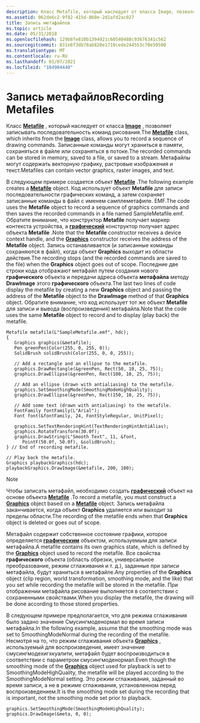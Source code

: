 ```yaml
---
description: Класс Metafile, который наследует от класса Image, позволяет записывать последовательность команд рисования.
ms.assetid: 062de6c2-9f82-415d-860e-2d1afd2ac027
title: Запись метафайлов
ms.topic: article
ms.date: 05/31/2018
ms.openlocfilehash: 129b8fe810b1394921c60540488c93676341c562
ms.sourcegitcommit: 831e8f3db78ab820e1710cede244553c70e50500
ms.translationtype: MT
ms.contentlocale: ru-RU
ms.lasthandoff: 01/07/2021
ms.locfileid: "104984440"
---
```

# <a name="recording-metafiles"></a><span data-ttu-id="bf984-103">Запись метафайлов</span><span class="sxs-lookup"><span data-stu-id="bf984-103">Recording Metafiles</span></span>

<span data-ttu-id="bf984-104">Класс [**Metafile**](/windows/desktop/api/gdiplusheaders/nl-gdiplusheaders-metafile) , который наследует от класса [**Image**](/windows/desktop/api/gdiplusheaders/nl-gdiplusheaders-image) , позволяет записывать последовательность команд рисования.</span><span class="sxs-lookup"><span data-stu-id="bf984-104">The [**Metafile**](/windows/desktop/api/gdiplusheaders/nl-gdiplusheaders-metafile) class, which inherits from the [**Image**](/windows/desktop/api/gdiplusheaders/nl-gdiplusheaders-image) class, allows you to record a sequence of drawing commands.</span></span> <span data-ttu-id="bf984-105">Записанные команды могут храниться в памяти, сохраняться в файле или сохраняться в потоке.</span><span class="sxs-lookup"><span data-stu-id="bf984-105">The recorded commands can be stored in memory, saved to a file, or saved to a stream.</span></span> <span data-ttu-id="bf984-106">Метафайлы могут содержать векторную графику, растровые изображения и текст.</span><span class="sxs-lookup"><span data-stu-id="bf984-106">Metafiles can contain vector graphics, raster images, and text.</span></span>

<span data-ttu-id="bf984-107">В следующем примере создается объект [**Metafile**](/windows/desktop/api/gdiplusheaders/nl-gdiplusheaders-metafile) .</span><span class="sxs-lookup"><span data-stu-id="bf984-107">The following example creates a [**Metafile**](/windows/desktop/api/gdiplusheaders/nl-gdiplusheaders-metafile) object.</span></span> <span data-ttu-id="bf984-108">Код использует объект **Metafile** для записи последовательности графических команд, а затем сохраняет записанные команды в файл с именем самплеметафиле. EMF.</span><span class="sxs-lookup"><span data-stu-id="bf984-108">The code uses the **Metafile** object to record a sequence of graphics commands and then saves the recorded commands in a file named SampleMetafile.emf.</span></span> <span data-ttu-id="bf984-109">Обратите внимание, что конструктор **Metafile** получает маркер контекста устройства, а [**графический**](/windows/desktop/api/gdiplusgraphics/nl-gdiplusgraphics-graphics) конструктор получает адрес объекта **Metafile** .</span><span class="sxs-lookup"><span data-stu-id="bf984-109">Note that the **Metafile** constructor receives a device context handle, and the [**Graphics**](/windows/desktop/api/gdiplusgraphics/nl-gdiplusgraphics-graphics) constructor receives the address of the **Metafile** object.</span></span> <span data-ttu-id="bf984-110">Запись останавливается (и записанные команды сохраняются в файл), когда объект **Graphics** выходит из области действия.</span><span class="sxs-lookup"><span data-stu-id="bf984-110">The recording stops (and the recorded commands are saved to the file) when the **Graphics** object goes out of scope.</span></span> <span data-ttu-id="bf984-111">Последние две строки кода отображают метафайл путем создания нового **графического** объекта и передачи адреса объекта **метафайла** методу **DrawImage** этого **графического** объекта.</span><span class="sxs-lookup"><span data-stu-id="bf984-111">The last two lines of code display the metafile by creating a new **Graphics** object and passing the address of the **Metafile** object to the **DrawImage** method of that **Graphics** object.</span></span> <span data-ttu-id="bf984-112">Обратите внимание, что код использует тот же объект **Metafile** для записи и вывода (воспроизведения) метафайла.</span><span class="sxs-lookup"><span data-stu-id="bf984-112">Note that the code uses the same **Metafile** object to record and to display (play back) the metafile.</span></span>


```
Metafile metafile(L"SampleMetafile.emf", hdc); 
{
   Graphics graphics(&metafile);
   Pen greenPen(Color(255, 0, 255, 0));
   SolidBrush solidBrush(Color(255, 0, 0, 255));

   // Add a rectangle and an ellipse to the metafile.
   graphics.DrawRectangle(&greenPen, Rect(50, 10, 25, 75));
   graphics.DrawEllipse(&greenPen, Rect(100, 10, 25, 75));

   // Add an ellipse (drawn with antialiasing) to the metafile.
   graphics.SetSmoothingMode(SmoothingModeHighQuality);
   graphics.DrawEllipse(&greenPen, Rect(150, 10, 25, 75));

   // Add some text (drawn with antialiasing) to the metafile.
   FontFamily fontFamily(L"Arial");
   Font font(&fontFamily, 24, FontStyleRegular, UnitPixel);
   
   graphics.SetTextRenderingHint(TextRenderingHintAntiAlias);
   graphics.RotateTransform(30.0f);
   graphics.DrawString(L"Smooth Text", 11, &font, 
      PointF(50.0f, 50.0f), &solidBrush);
} // End of recording metafile.

// Play back the metafile.
Graphics playbackGraphics(hdc);
playbackGraphics.DrawImage(&metafile, 200, 100);
```



> [!Note]  
> <span data-ttu-id="bf984-113">Чтобы записать метафайл, необходимо создать [**графический**](/windows/desktop/api/gdiplusgraphics/nl-gdiplusgraphics-graphics) объект на основе объекта [**Metafile**](/windows/desktop/api/gdiplusheaders/nl-gdiplusheaders-metafile) .</span><span class="sxs-lookup"><span data-stu-id="bf984-113">To record a metafile, you must construct a [**Graphics**](/windows/desktop/api/gdiplusgraphics/nl-gdiplusgraphics-graphics) object based on a [**Metafile**](/windows/desktop/api/gdiplusheaders/nl-gdiplusheaders-metafile) object.</span></span> <span data-ttu-id="bf984-114">Запись метафайла заканчивается, когда объект **Graphics** удаляется или выходит за пределы области.</span><span class="sxs-lookup"><span data-stu-id="bf984-114">The recording of the metafile ends when that **Graphics** object is deleted or goes out of scope.</span></span>

 

<span data-ttu-id="bf984-115">Метафайл содержит собственное состояние графики, которое определяется [**графическим**](/windows/desktop/api/gdiplusgraphics/nl-gdiplusgraphics-graphics) объектом, используемым для записи метафайла.</span><span class="sxs-lookup"><span data-stu-id="bf984-115">A metafile contains its own graphics state, which is defined by the [**Graphics**](/windows/desktop/api/gdiplusgraphics/nl-gdiplusgraphics-graphics) object used to record the metafile.</span></span> <span data-ttu-id="bf984-116">Все свойства **графического** объекта (область обрезки, универсальное преобразование, режим сглаживания и т. д.), заданные при записи метафайла, будут храниться в метафайле.</span><span class="sxs-lookup"><span data-stu-id="bf984-116">Any properties of the **Graphics** object (clip region, world transformation, smoothing mode, and the like) that you set while recording the metafile will be stored in the metafile.</span></span> <span data-ttu-id="bf984-117">При отображении метафайла рисование выполняется в соответствии с сохраненными свойствами.</span><span class="sxs-lookup"><span data-stu-id="bf984-117">When you display the metafile, the drawing will be done according to those stored properties.</span></span>

<span data-ttu-id="bf984-118">В следующем примере предполагается, что для режима сглаживания было задано значение Смусингмоденормал во время записи метафайла.</span><span class="sxs-lookup"><span data-stu-id="bf984-118">In the following example, assume that the smoothing mode was set to SmoothingModeNormal during the recording of the metafile.</span></span> <span data-ttu-id="bf984-119">Несмотря на то, что режим сглаживания объекта [**Graphics**](/windows/desktop/api/gdiplusgraphics/nl-gdiplusgraphics-graphics) , используемый для воспроизведения, имеет значение смусингмодехигхкуалити, метафайл будет воспроизводиться в соответствии с параметром смусингмоденормал.</span><span class="sxs-lookup"><span data-stu-id="bf984-119">Even though the smoothing mode of the [**Graphics**](/windows/desktop/api/gdiplusgraphics/nl-gdiplusgraphics-graphics) object used for playback is set to SmoothingModeHighQuality, the metafile will be played according to the SmoothingModeNormal setting.</span></span> <span data-ttu-id="bf984-120">Это режим сглаживания, заданный во время записи, а не в режиме сглаживания, установленном перед воспроизведением.</span><span class="sxs-lookup"><span data-stu-id="bf984-120">It is the smoothing mode set during the recording that is important, not the smoothing mode set prior to playback.</span></span>


```
graphics.SetSmoothingMode(SmoothingModeHighQuality);
graphics.DrawImage(&meta, 0, 0);
```



 

 



